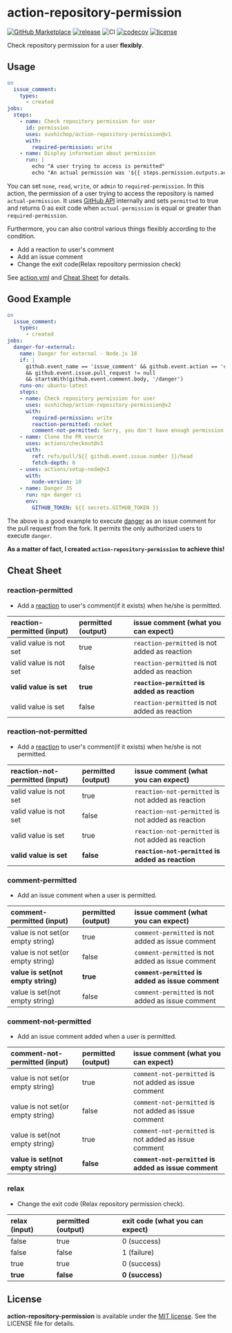 # action-repository-permission

[![GitHub Marketplace](https://img.shields.io/badge/Marketplace-v1-undefined.svg?logo=github&logoColor=white)](https://github.com/marketplace/actions/repository-permission)
[![release](https://img.shields.io/github/v/release/sushichop/action-repository-permission.svg?color=blue)](https://github.com/sushichop/action-repository-permission/releases)
![CI](https://github.com/sushichop/action-repository-permission/workflows/CI/badge.svg)
[![codecov](https://codecov.io/gh/sushichop/action-repository-permission/branch/main/graph/badge.svg)](https://codecov.io/gh/sushichop/action-repository-permission)
[![license](https://img.shields.io/badge/license-MIT-blue.svg)](https://github.com/sushichop/action-repository-permission/blob/main/LICENSE)

Check repository permission for a user **flexibly**.

## Usage

```yaml
on
  issue_comment:
    types:
      - created
jobs:
  steps:
    - name: Check repository permission for user
      id: permission
      uses: sushichop/action-repository-permission@v1
      with:
        required-permission: write
    - name: Display information about permission
      run: |
        echo "A user trying to access is permitted"
        echo "An actual permission was '${{ steps.permission.outputs.actual-permission }}'"
```

You can set `none`, `read`, `write`, or `admin` to `required-permission`. In this action, the permission of a user trying to access the repository is named `actual-permission`. It uses [GitHub API](https://docs.github.com/en/rest/reference/repos#get-repository-permissions-for-a-user) internally and sets `permitted` to true and returns 0 as exit code when `actual-permission` is equal or greater than `required-permission`.

Furthermore, you can also control various things flexibly according to the condition.

- Add a reaction to user's comment
- Add an issue comment
- Change the exit code(Relax repository permission check)

See [action.yml](action.yml) and [Cheat Sheet](#Cheat-Sheet) for details.

## Good Example

```yaml
on
  issue_comment:
    types:
      - created
jobs:
  danger-for-external:
    name: Danger for external - Node.js 18
    if: |
      github.event_name == 'issue_comment' && github.event.action == 'created'
      && github.event.issue.pull_request != null
      && startsWith(github.event.comment.body, '/danger')
    runs-on: ubuntu-latest
    steps:
    - name: Check repository permission for user
      uses: sushichop/action-repository-permission@v2
      with:
        required-permission: write
        reaction-permitted: rocket
        comment-not-permitted: Sorry, you don't have enough permission to execute `/danger`...
    - name: Clone the PR source
      uses: actions/checkout@v3
      with:
        ref: refs/pull/${{ github.event.issue.number }}/head
        fetch-depth: 0
    - uses: actions/setup-node@v3
      with:
        node-version: 18
    - name: Danger JS
      run: npx danger ci
      env:
        GITHUB_TOKEN: ${{ secrets.GITHUB_TOKEN }}
```

The above is a good example to execute [danger](https://danger.systems) as an issue comment for the pull request from the fork. It permits the only authorized users to execute `danger`.

**As a matter of fact, I created `action-repository-permission` to achieve this!**

## Cheat Sheet

### reaction-permitted

- Add a [reaction](https://docs.github.com/en/rest/reference/reactions#reaction-types) to user's comment(if it exists) when he/she is permitted.

| reaction-permitted (input) | permitted (output) | issue comment (what you can expect)           |
| :------------------------- | :----------------- | :-------------------------------------------- |
| valid value is not set     | true               | `reaction-permitted` is not added as reaction |
| valid value is not set     | false              | `reaction-permitted` is not added as reaction |
| **valid value is set**     | **true**           | **`reaction-permitted` is added as reaction** |
| valid value is set         | false              | `reaction-permitted` is not added as reaction |

### reaction-not-permitted

- Add a [reaction](https://docs.github.com/en/rest/reference/reactions#reaction-types) to user's comment(if it exists) when he/she is not permitted.

| reaction-not-permitted (input) | permitted (output) | issue comment (what you can expect)               |
| :----------------------------- | :----------------- | :------------------------------------------------ |
| valid value is not set         | true               | `reaction-not-permitted` is not added as reaction |
| valid value is not set         | false              | `reaction-not-permitted` is not added as reaction |
| valid value is set             | true               | `reaction-not-permitted` is not added as reaction |
| **valid value is set**         | **false**          | **`reaction-not-permitted` is added as reaction** |

### comment-permitted

- Add an issue comment when a user is permitted.

| comment-permitted (input)          | permitted (output) | issue comment (what you can expect)               |
| :--------------------------------- | :----------------- | :------------------------------------------------ |
| value is not set(or empty string)  | true               | `comment-permitted` is not added as issue comment |
| value is not set(or empty string)  | false              | `comment-permitted` is not added as issue comment |
| **value is set(not empty string)** | **true**           | **`comment-permitted` is added as issue comment** |
| value is set(not empty string)     | false              | `comment-permitted` is not added as issue comment |

### comment-not-permitted

- Add an issue comment added when a user is permitted.

| comment-not-permitted (input)      | permitted (output) | issue comment (what you can expect)                   |
| :--------------------------------- | :----------------- | :---------------------------------------------------- |
| value is not set(or empty string)  | true               | `comment-not-permitted` is not added as issue comment |
| value is not set(or empty string)  | false              | `comment-not-permitted` is not added as issue comment |
| value is set(not empty string)     | true               | `comment-not-permitted` is not added as issue comment |
| **value is set(not empty string)** | **false**          | **`comment-not-permitted` is added as issue comment** |

### relax

- Change the exit code (Relax repository permission check).

| relax (input) | permitted (output) | exit code (what you can expect) |
| :------------ | :----------------- | :------------------------------ |
| false         | true               | 0 (success)                     |
| false         | false              | 1 (failure)                     |
| true          | true               | 0 (success)                     |
| **true**      | **false**          | **0 (success)**                 |

## License

[mit]: http://www.opensource.org/licenses/mit-license

**action-repository-permission** is available under the [MIT license][mit]. See the LICENSE file for details.
